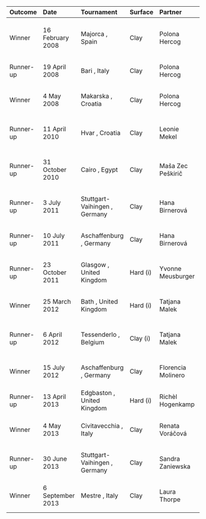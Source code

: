 | Outcome   | Date             | Tournament                    | Surface   | Partner            | Opponents                            | Score                   |
|:----------|:-----------------|:------------------------------|:----------|:-------------------|:-------------------------------------|:------------------------|
| Winner    | 16 February 2008 | Majorca , Spain               | Clay      | Polona Hercog      | Leticia Costas Maite Gabarrus-Alonso | 7–6 (7–2) , 6–3         |
| Runner-up | 19 April 2008    | Bari , Italy                  | Clay      | Polona Hercog      | Alberta Brianti Anna Floris          | 3–6, 3–6                |
| Winner    | 4 May 2008       | Makarska , Croatia            | Clay      | Polona Hercog      | Tadeja Majeric Maša Zec Peškirič     | 7–5, 6–2                |
| Runner-up | 11 April 2010    | Hvar , Croatia                | Clay      | Leonie Mekel       | Marlot Meddens Nicole Thyssen        | 4–6, 1–6                |
| Runner-up | 31 October 2010  | Cairo , Egypt                 | Clay      | Maša Zec Peškirič  | Réka-Luca Jani Martina Kubičíková    | 7–6 (7–4) , 1–6, [9–11] |
| Runner-up | 3 July 2011      | Stuttgart-Vaihingen , Germany | Clay      | Hana Birnerová     | Darija Jurak Anaïs Laurendon         | 6–4, 1–6, [0–10]        |
| Runner-up | 10 July 2011     | Aschaffenburg , Germany       | Clay      | Hana Birnerová     | Pemra Özgen Yurika Sema              | 4–6, 6–7 (5–7)          |
| Runner-up | 23 October 2011  | Glasgow , United Kingdom      | Hard (i)  | Yvonne Meusburger  | Emma Laine Kristina Mladenovic       | 2–6, 4–6                |
| Winner    | 25 March 2012    | Bath , United Kingdom         | Hard (i)  | Tatjana Malek      | Julie Coin Melanie South             | 6–3, 3–6, [10–3]        |
| Runner-up | 6 April 2012     | Tessenderlo , Belgium         | Clay (i)  | Tatjana Malek      | Demi Schuurs Maryna Zanevska         | 4–6, 3–6                |
| Winner    | 15 July 2012     | Aschaffenburg , Germany       | Clay      | Florencia Molinero | Malou Ejdesgaard Réka-Luca Jani      | 6–3, 7–6 (7–2)          |
| Runner-up | 13 April 2013    | Edgbaston , United Kingdom    | Hard (i)  | Richèl Hogenkamp   | Kristina Barrois Ana Vrljić          | 4–6, 6–7 (2–7)          |
| Winner    | 4 May 2013       | Civitavecchia , Italy         | Clay      | Renata Voráčová    | Paula Kania Magda Linette            | 6–3, 6–4                |
| Runner-up | 30 June 2013     | Stuttgart-Vaihingen , Germany | Clay      | Sandra Zaniewska   | Kristina Barrois Laura Siegemund     | 6–7 (1–7) , 4–6         |
| Winner    | 6 September 2013 | Mestre , Italy                | Clay      | Laura Thorpe       | Petra Krejsová Tereza Smitková       | 7–6 (7–5) , 7-5         |